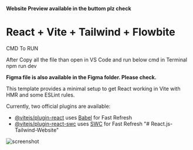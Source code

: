 **Website Preview available in the buttom plz check**
# React + Vite + Tailwind + Flowbite

CMD To RUN

After Copy all the file than open in VS Code and run below cmd in Terminal
npm run dev

**Figma file is also available in the Figma folder. Please check.**


This template provides a minimal setup to get React working in Vite with HMR and some ESLint rules.

Currently, two official plugins are available:

- [@vitejs/plugin-react](https://github.com/vitejs/vite-plugin-react/blob/main/packages/plugin-react/README.md) uses [Babel](https://babeljs.io/) for Fast Refresh
- [@vitejs/plugin-react-swc](https://github.com/vitejs/vite-plugin-react-swc) uses [SWC](https://swc.rs/) for Fast Refresh
"# React.js-Tailwind-Website"


![screenshot](https://github.com/TabrezHakimji/React.js-Tailwind-Website/assets/162948892/7b35c8f5-fdce-46cc-96d6-56cc706f27ce)
